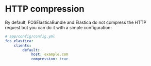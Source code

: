 HTTP compression
==========================================

By default, FOSElasticaBundle and Elastica do not compress the HTTP request but you can do it with a simple configuration:

```yaml
# app/config/config.yml
fos_elastica:
    clients:
        default:
            host: example.com
            compression: true
```
